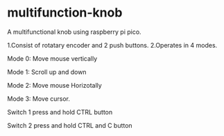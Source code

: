 # multifunction-knob
A multifunctional knob using raspberry pi pico.

1.Consist of rotatary encoder and 2 push buttons.
2.Operates in 4 modes.


Mode 0: Move mouse vertically

Mode 1: Scroll up and down

Mode 2: Move mouse Horizotally

Mode 3: Move cursor.

Switch 1 press and hold CTRL button

Switch 2 press and hold CTRL and C button
